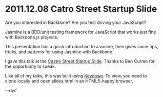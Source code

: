 # 2011.12.08 Catro Street Startup Slide

Are you interested in Backbone? Are you test driving your JavaScript?

Jasmine is a BDD/unit testing framework for JavaScript that works just fine with Backbone.js projects.

This presentation has a quick introduction to Jasmine, then gives some tips, tricks, and patterns for using Jasmine with Backbone.

I gave this talk at the [Castro Street Startup Slide](http://www.meetup.com/startupslide/). Thanks to Ben Curren for the opportunity to speak.

Like all of my talks, this was built using [Keydown](http://github.com/infews/keydown). To view, you need to clone locally and open slides.html in an HTML5-happy browser.

--dwf